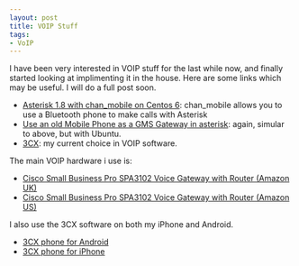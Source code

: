 ```yaml
---
layout: post
title: VOIP Stuff
tags:
- VoIP
---
```

I have been very interested in VOIP stuff for the last while now, and finally started looking at implimenting it in the house. Here are some links which may be useful. I will do a full post soon.

* [Asterisk 1.8 with chan_mobile on Centos 6][1]: chan_mobile allows you to use a Bluetooth phone to make calls with Asterisk
* [Use an old Mobile Phone as a GMS Gateway in asterisk][2]: again, simular to above, but with Ubuntu.
* [3CX][3]: my current choice in VOIP software.

The main VOIP hardware i use is: 
* [Cisco Small Business Pro SPA3102 Voice Gateway with Router (Amazon UK)][4]
* [Cisco Small Business Pro SPA3102 Voice Gateway with Router (Amazon US)][4] 

I also use the 3CX software on both my iPhone and Android. 

* [3CX phone for Android][6]
* [3CX phone for iPhone][7]


[1]:http://wiki.stocksy.co.uk/wiki/Asterisk_1.8_with_chan_mobile_on_CentOS_6
[2]:http://www.stocksy.co.uk/articles/Networks/use_an_old_mobile_phone_as_a_gsm_gateway_in_asterisk/
[3]:http://www.3cx.com/
[4]:http://www.amazon.co.uk/gp/product/B000TSJ5JK/ref=as_li_ss_tl?ie=UTF8&camp=1634&creative=19450&creativeASIN=B000TSJ5JK&linkCode=as2&tag=tiescomclo-21
[5]:http://www.amazon.com/gp/product/B000FKP55U/ref=as_li_ss_tl?ie=UTF8&camp=1789&creative=390957&creativeASIN=B000FKP55U&linkCode=as2&tag=lotassmartmann00
[6]:https://play.google.com/store/apps/details?id=com.tcx.sip.ui
[7]:http://www.3cx.com/products/3CXPhone-for-iPhone.html